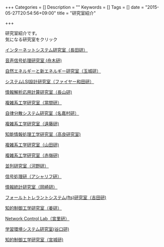 +++
Categories = []
Description = ""
Keywords = []
Tags = []
date = "2015-05-27T20:54:56+09:00"
title = "研究室紹介"

+++

研究室紹介です。  
気になる研究室をクリック

[インターネットシステム研究室（長田研）          ](dept/lab/ns)

[音声信号処理研究室 (舟木研)                     ](dept/lab/sip)

[自然エネルギーと新エネルギー研究室（玉城研）    ](dept/lab/neo)

[システムLSI設計研究室（ファイヤー和田研）       ](dept/lab/lsi)

[情報解析応用計算研究室（長山研)                 ](dept/lab/engr)

[複雑系工学研究室（當間研）                      ](dept/lab/nal)

[自律分散システム研究室（名嘉村研）              ](dept/lab/ads)

[複雑系工学研究室（遠藤研)                       ](dept/lab/eva1)

[知能情報処理工学研究室（高良研究室)             ](dept/lab/iip)

[複雑系工学研究室（山田研)                       ](dept/lab/eva2)

[複雑系工学研究室（赤嶺研)                       ](dept/lab/tea)

[並列研究室（河野研）                            ](dept/lab/cr)

[信号処理研（アシャリフ研）                      ](dept/lab/dsp)

[情報統計研究室（岡崎研）                        ](dept/lab/ms)

[フォールトトレラントシステム(fts)研究室（吉田研)](dept/lab/fts)

[知的制御工学研究室（姜研）                      ](dept/lab/sys1)

[Network Control Lab（宮里研）                   ](dept/lab/nc)

[学習環境システム研究室(谷口研)                  ](dept/lab/osn)

[知的制御工学研究室（宮城研)                     ](dept/lab/sys2)
